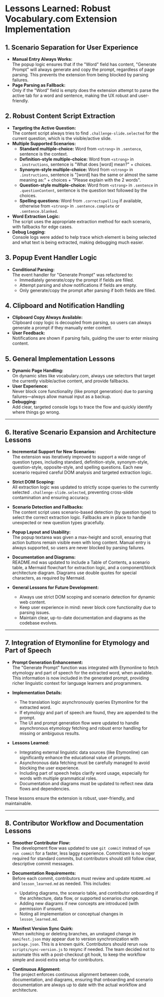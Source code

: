 # Lessons Learned: Robust Vocabulary.com Extension Implementation

## 1. Scenario Separation for User Experience
- **Manual Entry Always Works:**  
  The popup logic ensures that if the "Word" field has content, "Generate Prompt" will always generate and copy the prompt, regardless of page parsing. This prevents the extension from being blocked by parsing failures.
- **Page Parsing as Fallback:**  
  Only if the "Word" field is empty does the extension attempt to parse the active tab for a word and sentence, making the UX robust and user-friendly.

## 2. Robust Content Script Extraction
- **Targeting the Active Question:**  
  The content script always tries to find `.challenge-slide.selected` for the current question, which is the visible/active slide.
- **Multiple Supported Scenarios:**  
  - **Standard multiple-choice:** Word from `<strong>` in `.sentence`, sentence is the context.
  - **Definition-style multiple-choice:** Word from `<strong>` in `.instructions`, sentence is "What does [word] mean?" + choices.
  - **Synonym-style multiple-choice:** Word from `<strong>` in `.instructions`, sentence is "[word] has the same or almost the same meaning as:" + choices + "Please explain with the 2 words".
  - **Question-style multiple-choice:** Word from `<strong>` in `.sentence` in `.questionContent`, sentence is the question text followed by the choices.
  - **Spelling questions:** Word from `.correctspelling` if available, otherwise from `<strong>` in `.sentence.complete` or `.sentence.blanked`.
- **Word Extraction Logic:**  
  The script uses the appropriate extraction method for each scenario, with fallbacks for edge cases.
- **Debug Logging:**  
  Console logs were added to help trace which element is being selected and what text is being extracted, making debugging much easier.

## 3. Popup Event Handler Logic
- **Conditional Parsing:**  
  The event handler for "Generate Prompt" was refactored to:
  - Immediately generate/copy the prompt if fields are filled.
  - Attempt parsing and show notifications if fields are empty.
  - Only generate/copy the prompt after parsing if both fields are filled.

## 4. Clipboard and Notification Handling
- **Clipboard Copy Always Available:**  
  Clipboard copy logic is decoupled from parsing, so users can always generate a prompt if they manually enter content.
- **User Feedback:**  
  Notifications are shown if parsing fails, guiding the user to enter missing content.

## 5. General Implementation Lessons
- **Dynamic Page Handling:**  
  On dynamic sites like vocabulary.com, always use selectors that target the currently visible/active content, and provide fallbacks.
- **User Experience:**  
  Never block core functionality (like prompt generation) due to parsing failures—always allow manual input as a backup.
- **Debugging:**  
  Add clear, targeted console logs to trace the flow and quickly identify where things go wrong.

---

## 6. Iterative Scenario Expansion and Architecture Lessons

- **Incremental Support for New Scenarios:**  
  The extension was iteratively improved to support a wide range of question types, including standard, definition-style, synonym-style, question-style, opposite-style, and spelling questions. Each new scenario required careful DOM analysis and targeted extraction logic.

- **Strict DOM Scoping:**  
  All extraction logic was updated to strictly scope queries to the currently selected `.challenge-slide.selected`, preventing cross-slide contamination and ensuring accuracy.

- **Scenario Detection and Fallbacks:**  
  The content script uses scenario-based detection (by question type) to select the correct extraction logic. Fallbacks are in place to handle unexpected or new question types gracefully.

- **Popup Layout and Usability:**  
  The popup textarea was given a max-height and scroll, ensuring that action buttons remain visible even with long content. Manual entry is always supported, so users are never blocked by parsing failures.

- **Documentation and Diagrams:**  
  README.md was updated to include a Table of Contents, a scenario table, a Mermaid flowchart for extraction logic, and a component/block architecture diagram. Diagrams use double quotes for special characters, as required by Mermaid.

- **General Lessons for Future Development:**  
  - Always use strict DOM scoping and scenario detection for dynamic web content.
  - Keep user experience in mind: never block core functionality due to parsing issues.
  - Maintain clear, up-to-date documentation and diagrams as the codebase evolves.

---

## 7. Integration of Etymonline for Etymology and Part of Speech

- **Prompt Generation Enhancement:**  
  The "Generate Prompt" function was integrated with Etymonline to fetch etymology and part of speech for the extracted word, when available. This information is now included in the generated prompt, providing richer linguistic context for language learners and programmers.

- **Implementation Details:**  
  - The translation logic asynchronously queries Etymonline for the extracted word.
  - If etymology and part of speech are found, they are appended to the prompt.
  - The UI and prompt generation flow were updated to handle asynchronous etymology fetching and robust error handling for missing or ambiguous results.

- **Lessons Learned:**  
  - Integrating external linguistic data sources (like Etymonline) can significantly enhance the educational value of prompts.
  - Asynchronous data fetching must be carefully managed to avoid blocking the user experience.
  - Including part of speech helps clarify word usage, especially for words with multiple grammatical roles.
  - Documentation and diagrams must be updated to reflect new data flows and dependencies.

These lessons ensure the extension is robust, user-friendly, and maintainable.

---

## 8. Contributor Workflow and Documentation Lessons

- **Smoother Contributor Flow:**  
  The development flow was updated to use `git commit` instead of `npm run commit` for a faster, less laggy experience. Commitizen is no longer required for standard commits, but contributors should still follow clear, descriptive commit messages.

- **Documentation Requirements:**  
  Before each commit, contributors must review and update `README.md` and `lesson_learned.md` as needed. This includes:
  - Updating diagrams, the scenario table, and contributor onboarding if the architecture, data flow, or supported scenarios change.
  - Adding new diagrams if new concepts are introduced (with permission if unsure).
  - Noting all implementation or conceptual changes in `lesson_learned.md`.

- **Manifest Version Sync Quirk:**  
  When switching or deleting branches, an unstaged change in `manifest.json` may appear due to version synchronization with `package.json`. This is a known quirk. Contributors should rerun `node scripts/sync-version.js` to resync if needed. The team decided not to automate this with a post-checkout git hook, to keep the workflow simple and avoid extra setup for contributors.

- **Continuous Alignment:**  
  The project enforces continuous alignment between code, documentation, and diagrams, ensuring that onboarding and scenario documentation are always up to date with the actual workflow and architecture.
